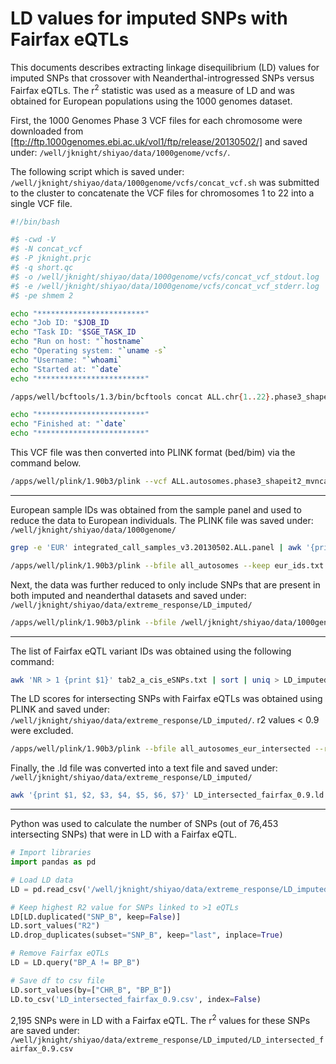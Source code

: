 # LD values for imputed SNPs with Fairfax eQTLs

This documents describes extracting linkage disequilibrium (LD) values for imputed SNPs that crossover with Neanderthal-introgressed SNPs versus Fairfax eQTLs. The r<sup>2</sup> statistic was used as a measure of LD and was obtained for European populations using the 1000 genomes dataset.

First, the 1000 Genomes Phase 3 VCF files for each chromosome were downloaded from [ftp://ftp.1000genomes.ebi.ac.uk/vol1/ftp/release/20130502/] and saved under: `/well/jknight/shiyao/data/1000genome/vcfs/`.

The following script which is saved under: `/well/jknight/shiyao/data/1000genome/vcfs/concat_vcf.sh` was submitted to the cluster to concatenate the VCF files for chromosomes 1 to 22 into a single VCF file.

```bash
#!/bin/bash

#$ -cwd -V
#$ -N concat_vcf
#$ -P jknight.prjc
#$ -q short.qc
#$ -o /well/jknight/shiyao/data/1000genome/vcfs/concat_vcf_stdout.log
#$ -e /well/jknight/shiyao/data/1000genome/vcfs/concat_vcf_stderr.log
#$ -pe shmem 2

echo "************************"
echo "Job ID: "$JOB_ID
echo "Task ID: "$SGE_TASK_ID
echo "Run on host: "`hostname`
echo "Operating system: "`uname -s`
echo "Username: "`whoami`
echo "Started at: "`date`
echo "************************"

/apps/well/bcftools/1.3/bin/bcftools concat ALL.chr{1..22}.phase3_shapeit2_mvncall_integrated_v5a.20130502.genotypes.vcf.gz -Oz -o  ALL.autosomes.phase3_shapeit2_mvncall_integrated_v5a.20130502.genotypes.vcf.gz

echo "************************"
echo "Finished at: "`date`
echo "************************"
```

This VCF file was then converted into PLINK format (bed/bim) via the command below.

```bash
/apps/well/plink/1.90b3/plink --vcf ALL.autosomes.phase3_shapeit2_mvncall_integrated_v5a.20130502.genotypes.vcf.gz --make-bed --out ../all_autosomes
```

---

European sample IDs was obtained from the sample panel and used to reduce the data to European individuals. The PLINK file was saved under: `/well/jknight/shiyao/data/1000genome/`

```bash
grep -e 'EUR' integrated_call_samples_v3.20130502.ALL.panel | awk '{print $1, $1}' > ../eur_ids.txt

/apps/well/plink/1.90b3/plink --bfile all_autosomes --keep eur_ids.txt --make-bed --out all_autosomes_eur
```

Next, the data was further reduced to only include SNPs that are present in both imputed and neanderthal datasets and saved under: `/well/jknight/shiyao/data/extreme_response/LD_imputed/`
 
```bash
/apps/well/plink/1.90b3/plink --bfile /well/jknight/shiyao/data/1000genome/all_autosomes_eur --extract imputed_intersected_ids.txt --make-bed --out all_autosomes_eur_intersected
```

---

The list of Fairfax eQTL variant IDs was obtained using the following command:

```bash
awk 'NR > 1 {print $1}' tab2_a_cis_eSNPs.txt | sort | uniq > LD_imputed/fairfax_eQTLs.txt
```

The LD scores for intersecting SNPs with Fairfax eQTLs was obtained using PLINK and saved under: `/well/jknight/shiyao/data/extreme_response/LD_imputed/`. r2 values < 0.9 were excluded.

```bash
/apps/well/plink/1.90b3/plink --bfile all_autosomes_eur_intersected --r2 --ld-window 100000 --ld-window-kb 10000000 --ld-window-r2 0.9 --ld-snp-list fairfax_eQTLs.txt --out LD_intersected_fairfax_0.9
```

Finally, the .ld file was converted into a text file and saved under: `/well/jknight/shiyao/data/extreme_response/LD_imputed/`
```bash
awk '{print $1, $2, $3, $4, $5, $6, $7}' LD_intersected_fairfax_0.9.ld > LD_intersected_fairfax_0.9.txt
```

---

Python was used to calculate the number of SNPs (out of 76,453 intersecting SNPs) that were in LD with a Fairfax eQTL.

```python
# Import libraries
import pandas as pd

# Load LD data
LD = pd.read_csv('/well/jknight/shiyao/data/extreme_response/LD_imputed/LD_intersected_fairfax_0.9.txt', sep=' ')

# Keep highest R2 value for SNPs linked to >1 eQTLs
LD[LD.duplicated("SNP_B", keep=False)]
LD.sort_values("R2")
LD.drop_duplicates(subset="SNP_B", keep="last", inplace=True)

# Remove Fairfax eQTLs
LD = LD.query("BP_A != BP_B")

# Save df to csv file
LD.sort_values(by=["CHR_B", "BP_B"])
LD.to_csv('LD_intersected_fairfax_0.9.csv', index=False)
```

2,195 SNPs were in LD with a Fairfax eQTL. The r<sup>2</sup> values for these SNPs are saved under: `/well/jknight/shiyao/data/extreme_response/LD_imputed/LD_intersected_fairfax_0.9.csv`


